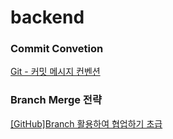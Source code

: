 # backend

### Commit Convetion
[Git - 커밋 메시지 컨벤션](https://doublesprogramming.tistory.com/256)

### Branch Merge 전략
[[GitHub]Branch 활용하여 협업하기 초급](https://www.saichoiblog.com/githubfork-branch/)
